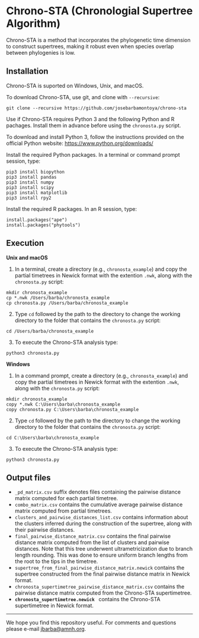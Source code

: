 # Chrono-STA (Chronologial Supertree Algorithm)

Chrono-STA is a  method that incorporates the phylogenetic time dimension to construct supertrees, making it robust even when species overlap between phylogenies is low.

## Installation

Chrono-STA is suported on Windows, Unix, and macOS.

To download Chrono-STA, use git, and clone with `--recursive`:
```
git clone --recursive https://github.com/josebarbamontoya/chrono-sta
```

Use if Chrono-STA requires Python 3 and the following Python and R pachages. Install them in advance before using the `chronosta.py` script.

To download and install Python 3, follow the instructions provided on the official Python website:
	https://www.python.org/downloads/

Install the required Python packages. In a terminal or command prompt session, type:

	pip3 install biopython
	pip3 install pandas
	pip3 install numpy
	pip3 install scipy
	pip3 install matplotlib
	pip3 install rpy2

Install the required R packages. In an R session, type:

	install.packages("ape")
	install.packages("phytools")

## Execution

**Unix and macOS**

1.	In a terminal, create a directory (e.g., `chronosta_example`) and copy the partial timetrees in Newick format with the extention `.nwk`, along with the `chronosta.py` script:
```
mkdir chronosta_example
cp *.nwk /Users/barba/chronosta_example
cp chronosta.py /Users/barba/chronosta_example
```

2.	Type `cd` followed by the path to the directory to change the working directory to the folder that contains the `chronosta.py` script:	
```
cd /Users/barba/chronosta_example
```

3.	To execute the Chrono-STA analysis type:
```
python3 chronosta.py
```

**Windows**

1.	In a command prompt, create a directory (e.g., `chronosta_example`) and copy the partial timetrees in Newick format with the extention `.nwk`, along with the `chronosta.py` script:
```
mkdir chronosta_example
copy *.nwk C:\Users\barba\chronosta_example
copy chronosta.py C:\Users\barba\chronosta_example
```

2.	Type `cd` followed by the path to the directory to change the working directory to the folder that contains the `chronosta.py` script:	
```
cd C:\Users\barba\chronosta_example
```

3.	To execute the Chrono-STA analysis type:
```
python3 chronosta.py
```

## Output files

- `_pd_matrix.csv` suffix denotes files containing the pairwise distance matrix computed for each partial timetree.
- `combo_matrix.csv` contains the cumulative average pairwise distance matrix computed from partial timetrees. 
- `clusters_and_pairwise_distances_list.csv` contains information about the clusters inferred during the construction of the supertree, along with their pairwise distances. 
- `final_pairwise_distance_matrix.csv` contains the final pairwise distance matrix computed from the list of clusters and pairwise distances. Note that this tree underwent ultrametricization due to branch length rounding. This was done to ensure uniform branch lengths from the root to the tips in the timetree.
- `supertree_from_final_pairwise_distance_matrix.newick` contains the supertree constructed from the final pairwise distance matrix in Newick format.
- `chronosta_supertimetree_pairwise_distance_matrix.csv` contains the pairwise distance matrix computed from the Chrono-STA supertimetree.
- **`chronosta_supertimetree.newick `** contains the Chrono-STA supertimetree in Newick format.

---
We hope you find this repository useful. For comments and questions please e-mail jbarba@amnh.org.
